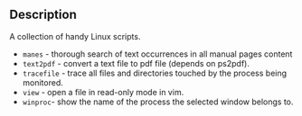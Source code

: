 Description
-----------

A collection of handy Linux scripts.

* `manes` - thorough search of text occurrences in all manual pages content
* `text2pdf` - convert a text file to pdf file (depends on ps2pdf).
* `tracefile` - trace all files and directories touched by the process being monitored.
* `view` - open a file in read-only mode in vim.
* `winproc`- show the name of the process the selected window belongs to.
